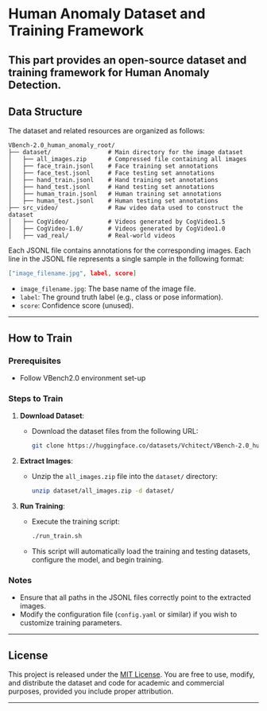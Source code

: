 # Human Anomaly Dataset and Training Framework

This part provides an open-source dataset and training framework for Human Anomaly Detection.
---

## Data Structure

The dataset and related resources are organized as follows:

```
VBench-2.0_human_anomaly_root/
├── dataset/                # Main directory for the image dataset
│   ├── all_images.zip      # Compressed file containing all images
│   ├── face_train.jsonl    # Face training set annotations
│   ├── face_test.jsonl     # Face testing set annotations
│   ├── hand_train.jsonl    # Hand training set annotations
│   ├── hand_test.jsonl     # Hand testing set annotations
│   ├── human_train.jsonl   # Human training set annotations
│   ├── human_test.jsonl    # Human testing set annotations
├── src_video/              # Raw video data used to construct the dataset
│   ├── CogVideo/           # Videos generated by CogVideo1.5
│   ├── CogVideo-1.0/       # Videos generated by CogVideo1.0
│   ├── vad_real/           # Real-world videos
```

Each JSONL file contains annotations for the corresponding images. Each line in the JSONL file represents a single sample in the following format:
```json
["image_filename.jpg", label, score]
```

- `image_filename.jpg`: The base name of the image file.
- `label`: The ground truth label (e.g., class or pose information).
- `score`: Confidence score (unused).

---

## How to Train

### Prerequisites
- Follow VBench2.0 environment set-up

### Steps to Train
1. **Download Dataset**:
   - Download the dataset files from the following URL:
     ```bash
     git clone https://huggingface.co/datasets/Vchitect/VBench-2.0_human_anomaly
     ```

1. **Extract Images**:
   - Unzip the `all_images.zip` file into the `dataset/` directory:
     ```bash
     unzip dataset/all_images.zip -d dataset/
     ```

2. **Run Training**:
   - Execute the training script:
     ```bash
     ./run_train.sh
     ```
   - This script will automatically load the training and testing datasets, configure the model, and begin training.


### Notes
- Ensure that all paths in the JSONL files correctly point to the extracted images.
- Modify the configuration file (`config.yaml` or similar) if you wish to customize training parameters.

---

## License

This project is released under the [MIT License](LICENSE). You are free to use, modify, and distribute the dataset and code for academic and commercial purposes, provided you include proper attribution.

---


